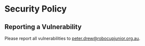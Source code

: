 # Security Policy

## Reporting a Vulnerability

Please report all vulnerabilities to <peter.drew@robocupjunior.org.au>.

